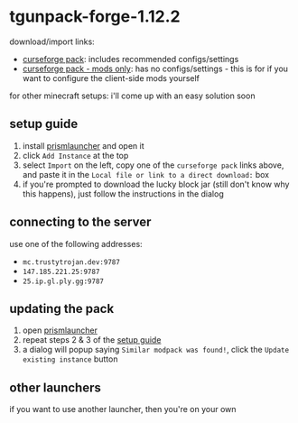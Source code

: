 # tgunpack-forge-1.12.2
download/import links:
- [curseforge pack](https://github.com/trustytrojan/tgunpack-forge-1.12.2/releases/download/rolling/tgunpack.zip): includes recommended configs/settings
- [curseforge pack - mods only](https://github.com/trustytrojan/tgunpack-forge-1.12.2/releases/download/rolling/tgunpack-modsonly.zip): has no configs/settings - this is for if you want to configure the client-side mods yourself

for other minecraft setups: i'll come up with an easy solution soon

## setup guide
1. install [prismlauncher](https://prismlauncher.org) and open it
2. click `Add Instance` at the top
3. select `Import` on the left, copy one of the `curseforge pack` links above, and paste it in the `Local file or link to a direct download:` box
4. if you're prompted to download the lucky block jar (still don't know why this happens), just follow the instructions in the dialog

## connecting to the server
use one of the following addresses:
- `mc.trustytrojan.dev:9787`
- `147.185.221.25:9787`
- `25.ip.gl.ply.gg:9787`

## updating the pack
1. open [prismlauncher](https://prismlauncher.org)
2. repeat steps 2 & 3 of the [setup guide](#setup-guide)
3. a dialog will popup saying `Similar modpack was found!`, click the `Update existing instance` button

## other launchers
if you want to use another launcher, then you're on your own
